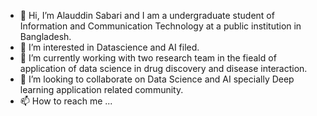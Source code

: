 - 👋 Hi, I’m Alauddin Sabari and I am a undergraduate student of Information and Communication Technology at a public institution in Bangladesh.
- 👀 I’m interested in Datascience and AI filed.
- 🌱 I’m currently working with two research team in the fieald of application of data science in drug discovery and disease interaction.
- 💞️ I’m looking to collaborate on Data Science and AI specially Deep learning application related community.
- 📫 How to reach me ...

<!---
alauddin-sabari/alauddin-sabari is a ✨ special ✨ repository because its `README.md` (this file) appears on your GitHub profile.
You can click the Preview link to take a look at your changes.
--->
